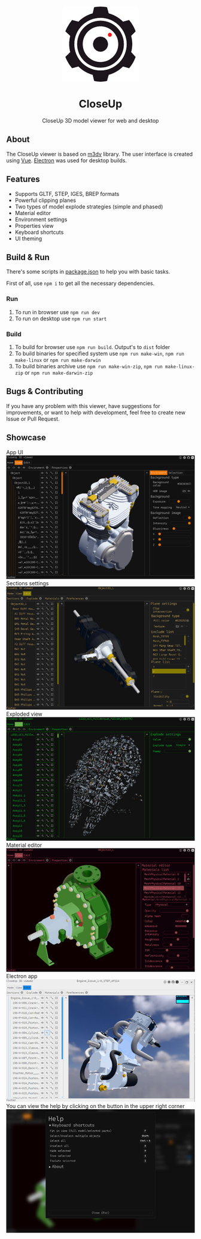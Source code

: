 <p align="center">
  <img src="public/favicon.gif" alt="CloseUp" width="200"/>
  <h1 align="center">CloseUp</h1>
</p>

<p align="center">
  CloseUp 3D model viewer for web and desktop
</p>

## About
The CloseUp viewer is based on [m3dv](https://github.com/123Wampir/m3dv) library. The user interface is created using [Vue](https://vuejs.org/). [Electron](https://www.electronjs.org/) was used for desktop builds.

## Features
- Supports GLTF, STEP, IGES, BREP formats
- Powerful clipping planes
- Two types of model explode strategies (simple and phased)
- Material editor
- Environment settings
- Properties view
- Keyboard shortcuts
- UI theming

## Build & Run
There's some scripts in [package.json](package.json) to help you with basic tasks.

First of all, use `npm i` to get all the necessary dependencies.

### Run
1. To run in browser use `npm run dev`
2. To run on desktop use `npm run start`

### Build
1. To build for browser use `npm run build`. Output's to `dist` folder
2. To build binaries for specified system use `npm run make-win`, `npm run make-linux` or `npm run make-darwin`
3. To build binaries archive use `npm run make-win-zip`, `npm run make-linux-zip` or `npm run make-darwin-zip`

## Bugs & Contributing
If you have any problem with this viewer, have suggestions for improvements, or want to help with development, feel free to create new Issue or Pull Request.

## Showcase
App UI
![App UI](/readme/readme1.png)
Sections settings
![Sections settings](/readme/readme2.jpg)
Exploded view
![Exploded view](/readme/readme3.jpg)
Material editor
![Material editor](/readme/readme4.jpg)
Electron app
![Electron app](/readme/readme5.jpg)
You can view the help by clicking on the button in the upper right corner
![help popup](/readme/readme6.jpg)